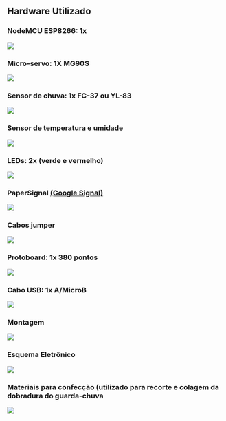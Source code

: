 ## Hardware Utilizado

### **NodeMCU ESP8266: 1x**
![](nodemcu.png)
### **Micro-servo: 1X MG90S**
![](microservo1.png)
### **Sensor de chuva: 1x FC-37 ou YL-83**
![](sensorchuva.png)
### **Sensor de temperatura e umidade**
![](dht22-2.png)
### **LEDs: 2x (verde e vermelho)**
![](leds-4.png)
### **PaperSignal** [(Google Signal)](https://papersignals.withgoogle.com/static/files/umbrella.pdf)
![](papersignals2.jpg)
### **Cabos jumper**
![](conectores1.png)
### **Protoboard: 1x 380 pontos**
![](protoboard1.png)
### **Cabo USB: 1x A/MicroB**
![](cabousb1.png)
### **Montagem**
![](/cmnm-bb.png)
### **Esquema Eletrônico**
![](/cmnm-schem.png)
### **Materiais para confecção (utilizado para recorte e colagem da dobradura do guarda-chuva**
![](materiais.png)
